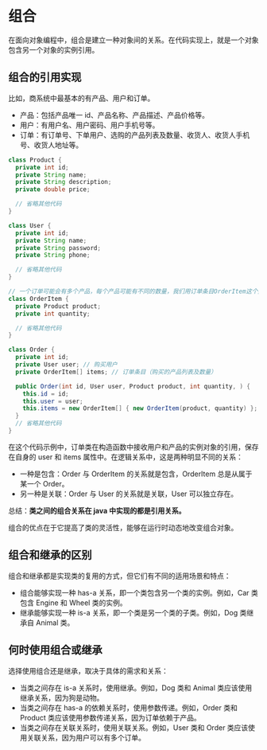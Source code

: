 # 组合

在面向对象编程中，组合是建立一种对象间的关系。在代码实现上，就是一个对象包含另一个对象的实例引用。

## 组合的引用实现

比如，商系统中最基本的有产品、用户和订单。

- 产品：包括产品唯一 id、产品名称、产品描述、产品价格等。
- 用户：有用户名、用户密码、用户手机号等。
- 订单：有订单号、下单用户、选购的产品列表及数量、收货人、收货人手机号、收货人地址等。

```java
class Product {
  private int id;
  private String name;
  private String description;
  private double price;

  // 省略其他代码
}

class User {
  private int id;
  private String name;
  private String password;
  private String phone;

  // 省略其他代码
}

// 一个订单可能会有多个产品，每个产品可能有不同的数量，我们用订单条目OrderItem这个类来描述单个产品及选购的数量
class OrderItem {
  private Product product;
  private int quantity;

  // 省略其他代码
}

class Order {
  private int id;
  private User user; // 购买用户
  private OrderItem[] items; // 订单条目（购买的产品列表及数量）

  public Order(int id, User user, Product product, int quantity, ) {
    this.id = id;
    this.user = user;
    this.items = new OrderItem[] { new OrderItem(product, quantity) };
  }
  // 省略其他代码
}
```

在这个代码示例中，订单类在构造函数中接收用户和产品的实例对象的引用，保存在自身的 user 和 items 属性中。在逻辑关系中，这是两种明显不同的关系：

- 一种是包含：Order 与 OrderItem 的关系就是包含，OrderItem 总是从属于某一个 Order。
- 另一种是关联：Order 与 User 的关系就是关联，User 可以独立存在。

总结：**类之间的组合关系在 java 中实现的都是引用关系。**

组合的优点在于它提高了类的灵活性，能够在运行时动态地改变组合对象。

## 组合和继承的区别

组合和继承都是实现类的复用的方式，但它们有不同的适用场景和特点：

- 组合能够实现一种 has-a 关系，即一个类包含另一个类的实例。例如，Car 类包含 Engine 和 Wheel 类的实例。
- 继承能够实现一种 is-a 关系，即一个类是另一个类的子类。例如，Dog 类继承自 Animal 类。

## 何时使用组合或继承

选择使用组合还是继承，取决于具体的需求和关系：

- 当类之间存在 is-a 关系时，使用继承。例如，Dog 类和 Animal 类应该使用继承关系，因为狗是动物。
- 当类之间存在 has-a 的依赖关系时，使用参数传递。例如，Order 类和 Product 类应该使用参数传递关系，因为订单依赖于产品。
- 当类之间存在关联关系时，使用关联关系。例如，User 类和 Order 类应该使用关联关系，因为用户可以有多个订单。
